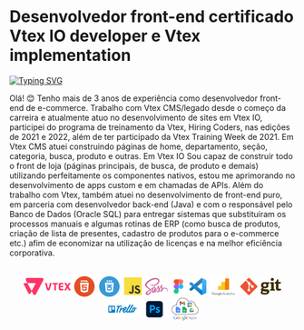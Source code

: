 <h1> Desenvolvedor front-end certificado Vtex IO developer e Vtex implementation </h1>

[![Typing SVG](https://readme-typing-svg.herokuapp.com?font=montserrat&duration=3000&color=77ACF1&vCenter=true&height=40&lines=Vtex+IO;Vtex+CMS;HTML5;CSS3;SASS;JavaScript+(ES6);GIT)](https://git.io/typing-svg)

<p> Olá! 😊 Tenho mais de 3 anos de experiência como desenvolvedor front-end de e-commerce. Trabalho com Vtex CMS/legado desde o começo da carreira e atualmente atuo no desenvolvimento de sites em Vtex IO, participei do programa de treinamento da Vtex, Hiring Coders, nas edições de 2021 e 2022, além de ter participado da Vtex Training Week de 2021. Em Vtex CMS atuei construindo páginas de home, departamento, seção, categoria, busca, produto e outras. Em Vtex IO Sou capaz de construir todo o front de loja (páginas principais, de busca, de produto e demais) utilizando perfeitamente os componentes nativos, estou me aprimorando no desenvolvimento de apps custom e em chamadas de APIs. Além do trabalho com Vtex, também atuei no desenvolvimento de front-end puro, em parceria com desenvolvedor back-end (Java) e com o responsável pelo Banco de Dados (Oracle SQL) para entregar sistemas que substituíram os processos manuais e algumas rotinas de ERP (como busca de produtos, criação de lista de presentes, cadastro de produtos para o e-commerce etc.) afim de economizar na utilização de licenças e na melhor eficiência corporativa.
</p>

<!---<div align="center">
  <img height="180em" src="https://github-readme-stats.vercel.app/api?username=felipealmeidacorrea&include_all_commits=true&count_private=true&show_icons=true&locale=pt-br&bg_color=DED,141E30,243B55&title_color=77ACF1&text_color=C0FEFC&icon_color=3EDBF0&hide_border=true"/>
  <img height="180em" src="https://github-readme-stats.vercel.app/api/top-langs/?username=felipealmeidacorrea&layout=compact&langs_count=7&locale=pt-br&bg_color=DED,141E30,243B55&title_color=77ACF1&text_color=C0FEFC&icon_color=3EDBF0&hide_border=true"/>
</div>-->
<br>
<div align="center" tyle="display: inline_block">
  <img align="center" alt="logo de Vtex" height="30" width="auto" src="/img/vtex-fac.png">
  <img align="center" alt="logo de HTML" height="40" width="auto" src="/img/html-fac.png">
  <img align="center" alt="logo de CSS" height="40" width="auto" src="/img/css-fac.png">
  <img align="center" alt="logo de JavaScript" height="35" width="auto" src="/img/js-fac.png">
  <img align="center" alt="logo de Sass" height="30" width="auto" src="/img/sass-fac.png">
  <img align="center" alt="logo de Figma" height="30" width="auto" src="/img/figma-fac.png">
  <img align="center" alt="logo de VS Code" height="30" width="auto" src="/img/vs-code-fac.png">
  <img align="center" alt="logo de Analytics" height="40" width="auto" src="/img/analytics-fac.png">
  <img align="center" alt="logo de Git" height="30" width="auto" src="/img/git-fac.png">
  <img align="center" alt="logo de Trello" height="30" width="auto" src="/img/trello-fac.png">
  <img align="center" alt="logo de Photoshop" height="30" width="auto" src="/img/photoshop-fac.png">
  <img align="center" alt="logo de Google Apps" height="40" width="auto" src="/img/google-apps-fac.png">
</div>
<div align="center">
  
  <!---![GitHub Snake Light](https://github.com/felipealmeidacorrea/felipealmeidacorrea/blob/output/github-contribution-grid-snake.svg#gh-light-mode-only)-->
  
  <!---![GitHub Snake dark](https://github.com/felipealmeidacorrea/felipealmeidacorrea/blob/output/github-contribution-grid-snake-dark.svg#gh-dark-mode-only) -->
  
</div>
